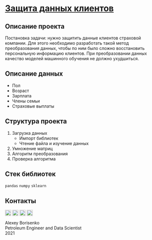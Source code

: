 # [Защита данных клиентов](https://github.com/borisenko-ru/practicum_ds_data/blob/main/10_Customer_Data_Protection_LinReg_project/10_Customer_Data_Protection_project.ipynb)

## Описание проекта

Постановка задачи: нужно защитить данные клиентов страховой компании. Для этого необходимо разработать такой метод преобразования данных, чтобы по ним было сложно восстановить персональную информацию клиентов. При преобразовании данных качество моделей машинного обучения не должно ухудшиться. 

## Описание данных

- Пол 
- Возраст
- Зарплата
- Члены семьи
- Страховые выплаты


## Структура проекта

1. Загрузка данных
	- Импорт библиотек
	- Чтение файла и изучение данных
2. Умножение матриц
3. Алгоритм преобразования
4. Проверка алгоритма

## Стек библиотек
`pandas` `numpy` `sklearn`

## Контакты

[<img align="center" src="https://image.flaticon.com/icons/png/512/1384/1384088.png" width="20" />](https://www.linkedin.com/in/borisenkoru/) 
[<img align="center" src="https://image.flaticon.com/icons/png/512/1051/1051360.png" width="20" />](https://www.facebook.com/borisenko.ru/)
[<img align="center" src="https://image.flaticon.com/icons/png/512/1384/1384031.png" width="20" />](https://www.instagram.com/borisenko_ru/)
[<img align="center" src="https://image.flaticon.com/icons/png/512/2111/2111812.png" width="20" />](https://t.me/borisenko_ru)

Alexey Borisenko \
Petroleum Engineer and Data Scientist \
2021
